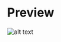 # Preview
![alt text](https://github.com/Huzaifakamran/Python-Email/blob/main/images/email.png?raw=true)
